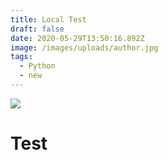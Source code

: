 ```yaml
---
title: Local Test
draft: false
date: 2020-05-29T13:50:16.892Z
image: /images/uploads/author.jpg
tags:
  - Python
  - new
---
```

![](/images/uploads/maxresdefault.jpg)

# Test
